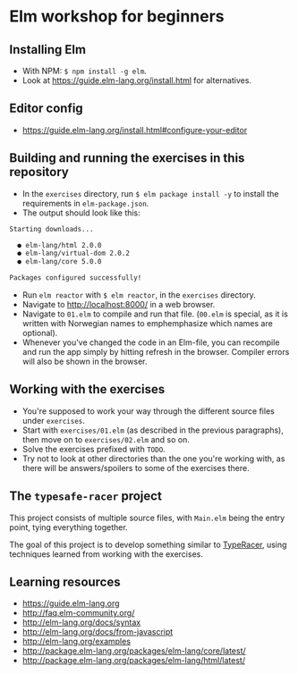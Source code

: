 # Elm workshop for beginners

## Installing Elm
- With NPM: `$ npm install -g elm`.
- Look at https://guide.elm-lang.org/install.html for alternatives.

## Editor config
- https://guide.elm-lang.org/install.html#configure-your-editor

## Building and running the exercises in this repository
- In the `exercises` directory, run `$ elm package install -y` to install the
requirements in `elm-package.json`.
- The output should look like this:
```bash
Starting downloads...

  ● elm-lang/html 2.0.0
  ● elm-lang/virtual-dom 2.0.2
  ● elm-lang/core 5.0.0

Packages configured successfully!
```
- Run `elm reactor` with `$ elm reactor`, in the `exercises` directory.
- Navigate to [http://localhost:8000/](http://localhost:8000/) in a web browser.
- Navigate to `01.elm` to compile and run that file. (`00.elm` is special, as it
 is written with Norwegian names to emphemphasize which names are optional).
- Whenever you've changed the code in an Elm-file, you can recompile and run
the app simply by hitting refresh in the browser. Compiler errors will also be
shown in the browser.

## Working with the exercises
- You're supposed to work your way through the different source files under `exercises`.
- Start with `exercises/01.elm` (as described in the previous paragraphs), then move on to
`exercises/02.elm` and so on.
- Solve the exercises prefixed with `TODO`.
- Try not to look at other directories than the one you're working with, as
there will be answers/spoilers to some of the exercises there.

## The `typesafe-racer` project
This project consists of multiple source files, with `Main.elm` being the entry
point, tying everything together.

The goal of this project is to develop something similar to
[TypeRacer](http://play.typeracer.com/), using techniques learned from working
with the exercises.

## Learning resources
- https://guide.elm-lang.org
- http://faq.elm-community.org/
- http://elm-lang.org/docs/syntax
- http://elm-lang.org/docs/from-javascript
- http://elm-lang.org/examples
- http://package.elm-lang.org/packages/elm-lang/core/latest/
- http://package.elm-lang.org/packages/elm-lang/html/latest/
